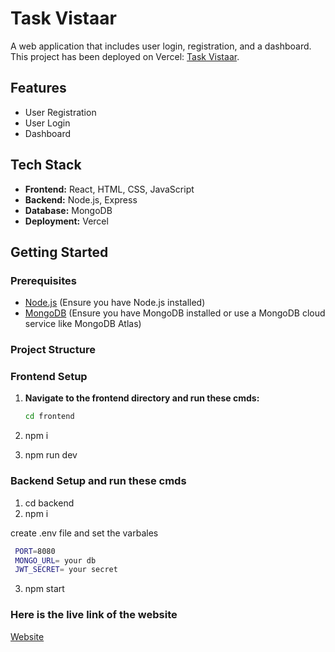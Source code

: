 # Task Vistaar

A web application that includes user login, registration, and a dashboard. This project has been deployed on Vercel: [Task Vistaar](https://task-vistaar-m2h4.vercel.app/).

## Features

- User Registration
- User Login
- Dashboard

## Tech Stack

- **Frontend:** React, HTML, CSS, JavaScript
- **Backend:** Node.js, Express
- **Database:** MongoDB
- **Deployment:** Vercel

## Getting Started

### Prerequisites

- [Node.js](https://nodejs.org/) (Ensure you have Node.js installed)
- [MongoDB](https://www.mongodb.com/) (Ensure you have MongoDB installed or use a MongoDB cloud service like MongoDB Atlas)

### Project Structure


### Frontend Setup

1. **Navigate to the frontend directory and run these cmds:**

   ```bash
   cd frontend

1. npm i
2. npm run dev

### Backend Setup and run these cmds
1. cd backend
2. npm i

create .env file and set the varbales
 ```bash
  PORT=8080
  MONGO_URL= your db
  JWT_SECRET= your secret
```

3. npm start


### Here is the live link of the website

[Website](https://task-vistaar-m2h4.vercel.app/)